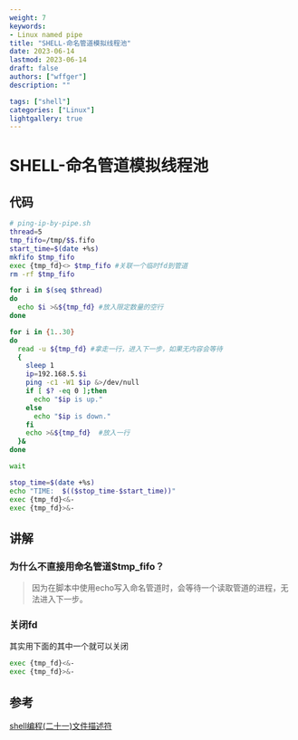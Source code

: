 ```yaml
---
weight: 7
keywords:
- Linux named pipe
title: "SHELL-命名管道模拟线程池"
date: 2023-06-14
lastmod: 2023-06-14
draft: false
authors: ["wffger"]
description: ""

tags: ["shell"]
categories: ["Linux"]
lightgallery: true
---
```


<!--more-->
# SHELL-命名管道模拟线程池

## 代码
```sh
# ping-ip-by-pipe.sh
thread=5
tmp_fifo=/tmp/$$.fifo
start_time=$(date +%s)
mkfifo $tmp_fifo
exec {tmp_fd}<> $tmp_fifo #关联一个临时fd到管道
rm -rf $tmp_fifo

for i in $(seq $thread)
do
  echo $i >&${tmp_fd} #放入限定数量的空行
done

for i in {1..30}
do
  read -u ${tmp_fd} #拿走一行，进入下一步，如果无内容会等待
  {
    sleep 1
    ip=192.168.5.$i
    ping -c1 -W1 $ip &>/dev/null
    if [ $? -eq 0 ];then
      echo "$ip is up."
    else
      echo "$ip is down."
    fi
    echo >&${tmp_fd}  #放入一行
  }&
done

wait

stop_time=$(date +%s)
echo "TIME:  $(($stop_time-$start_time))"
exec {tmp_fd}<&-
exec {tmp_fd}>&-

```

## 讲解
### 为什么不直接用命名管道$tmp_fifo？
> 因为在脚本中使用echo写入命名管道时，会等待一个读取管道的进程，无法进入下一步。

### 关闭fd
其实用下面的其中一个就可以关闭
```sh
exec {tmp_fd}<&-
exec {tmp_fd}>&-
```

## 参考

[shell编程(二十一)文件描述符](https://blog.csdn.net/wzj_110/article/details/121167608)